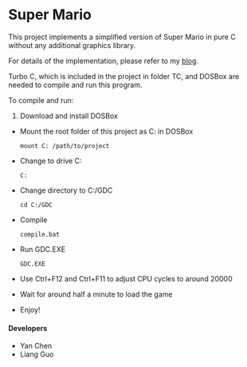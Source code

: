Super Mario
===========
This project implements a simplified version of Super Mario in pure C without any additional graphics library.

For details of the implementation, please refer to my [blog](http://blog.yanchen.im/2013/04/09/super-mario-in-c/).

Turbo C, which is included in the project in folder TC, and DOSBox are needed to compile and run this program.

To compile and run:

1. Download and install DOSBox
- Mount the root folder of this project as C: in DOSBox
   
   ```
   mount C: /path/to/project
   ```
- Change to drive C:
   
   ```
   C:
   ```
- Change directory to C:/GDC
   
   ```
   cd C:/GDC
   ```
- Compile
   
   ```
   compile.bat
   ```
- Run GDC.EXE
   
   ```
   GDC.EXE
   ```
- Use Ctrl+F12 and Ctrl+F11 to adjust CPU cycles to around 20000
- Wait for around half a minute to load the game
- Enjoy!

#### Developers
- Yan Chen
- Liang Guo
